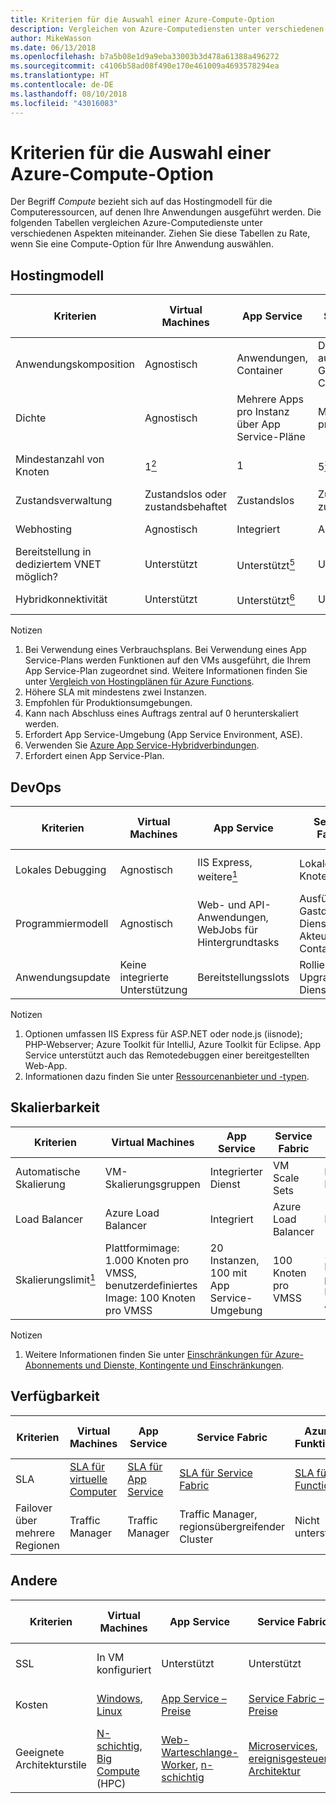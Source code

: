 ```yaml
---
title: Kriterien für die Auswahl einer Azure-Compute-Option
description: Vergleichen von Azure-Computediensten unter verschiedenen Aspekten
author: MikeWasson
ms.date: 06/13/2018
ms.openlocfilehash: b7a5b08e1d9a9eba33003b3d478a61388a496272
ms.sourcegitcommit: c4106b58ad08f490e170e461009a4693578294ea
ms.translationtype: HT
ms.contentlocale: de-DE
ms.lasthandoff: 08/10/2018
ms.locfileid: "43016083"
---
```

# <a name="criteria-for-choosing-an-azure-compute-service"></a>Kriterien für die Auswahl einer Azure-Compute-Option

Der Begriff *Compute* bezieht sich auf das Hostingmodell für die Computeressourcen, auf denen Ihre Anwendungen ausgeführt werden. Die folgenden Tabellen vergleichen Azure-Computedienste unter verschiedenen Aspekten miteinander. Ziehen Sie diese Tabellen zu Rate, wenn Sie eine Compute-Option für Ihre Anwendung auswählen.

## <a name="hosting-model"></a>Hostingmodell

| Kriterien | Virtual Machines | App Service | Service Fabric | Azure-Funktionen | Azure Kubernetes Service | Container Instances | Azure Batch |
|----------|-----------------|-------------|----------------|-----------------|-------------------------|----------------|-------------|
| Anwendungskomposition | Agnostisch | Anwendungen, Container | Dienste, ausführbare Gastdateien, Container | Functions | Container | Container | Geplante Aufträge  |
| Dichte | Agnostisch | Mehrere Apps pro Instanz über App Service-Pläne | Mehrere Dienste pro VM | Serverlos <a href="#note1"><sup>1</sup></a> | Mehrere Container pro Knoten |Keine dedizierten Instanzen | Mehrere Apps pro VM |
| Mindestanzahl von Knoten | 1<a href="#note2"><sup>2</sup></a>  | 1 | 5<a href="#note3"><sup>3</sup></a> | Serverlos <a href="#note1"><sup>1</sup></a> | 3 <a href="#note3"><sup>3</sup></a> | Keine dedizierten Knoten | 1<a href="#note4"><sup>4</sup></a> |
| Zustandsverwaltung | Zustandslos oder zustandsbehaftet | Zustandslos | Zustandslos oder zustandsbehaftet | Zustandslos | Zustandslos oder zustandsbehaftet | Zustandslos | Zustandslos |
| Webhosting | Agnostisch | Integriert | Agnostisch | Nicht zutreffend | Agnostisch | Agnostisch | Nein  |
| Bereitstellung in dediziertem VNET möglich? | Unterstützt | Unterstützt<a href="#note5"><sup>5</sup></a> | Unterstützt | Unterstützt<a href="#note5"><sup>5</sup></a> | [Unterstützt](/azure/aks/networking-overview) | Nicht unterstützt | Unterstützt |
| Hybridkonnektivität | Unterstützt | Unterstützt<a href="#note6"><sup>6</sup></a>  | Unterstützt | Unterstützt<a href="#node7"><sup>7</sup></a> | Unterstützt | Nicht unterstützt | Unterstützt |

Notizen

1. <span id="note1">Bei Verwendung eines Verbrauchsplans. Bei Verwendung eines App Service-Plans werden Funktionen auf den VMs ausgeführt, die Ihrem App Service-Plan zugeordnet sind. Weitere Informationen finden Sie unter [Vergleich von Hostingplänen für Azure Functions][function-plans].</span>
2. <span id="note2">Höhere SLA mit mindestens zwei Instanzen.</span>
3. <span id="note3">Empfohlen für Produktionsumgebungen.</span>
4. <span id="note4">Kann nach Abschluss eines Auftrags zentral auf 0 herunterskaliert werden.</span>
5. <span id="note5">Erfordert App Service-Umgebung (App Service Environment, ASE).</span>
6. <span id="note6">Verwenden Sie [Azure App Service-Hybridverbindungen][app-service-hybrid].</span>
7. <span id="note7">Erfordert einen App Service-Plan.</span>

## <a name="devops"></a>DevOps

| Kriterien | Virtual Machines | App Service | Service Fabric | Azure-Funktionen | Azure Kubernetes Service | Container Instances | Azure Batch |
|----------|-----------------|-------------|----------------|-----------------|-------------------------|----------------|-------------|
| Lokales Debugging | Agnostisch | IIS Express, weitere<a href="#note1b"><sup>1</sup></a> | Lokaler Knotencluster | Visual Studio oder Azure Functions-Befehlszeilenschnittstelle | Minikube, andere | Lokale Containerruntime | Nicht unterstützt |
| Programmiermodell | Agnostisch | Web- und API-Anwendungen, WebJobs für Hintergrundtasks | Ausführbare Gastdatei, Dienstmodell, Akteurmodell, Container | Funktionen mit Auslösern | Agnostisch | Agnostisch | Befehlszeilenanwendung |
| Anwendungsupdate | Keine integrierte Unterstützung | Bereitstellungsslots | Rollierendes Upgrade (pro Dienst) | Bereitstellungsslots | Paralleles Update | Nicht zutreffend |

Notizen

1. <span id="note1b">Optionen umfassen IIS Express für ASP.NET oder node.js (iisnode); PHP-Webserver; Azure Toolkit für IntelliJ, Azure Toolkit für Eclipse. App Service unterstützt auch das Remotedebuggen einer bereitgestellten Web-App.</span>
2. <span id="note2b">Informationen dazu finden Sie unter [Ressourcenanbieter und -typen][resource-manager-supported-services].</span> 


## <a name="scalability"></a>Skalierbarkeit

| Kriterien | Virtual Machines | App Service | Service Fabric | Azure-Funktionen | Azure Kubernetes Service | Container Instances | Azure Batch |
|----------|-----------------|-------------|----------------|-----------------|-------------------------|----------------|-------------|
| Automatische Skalierung | VM-Skalierungsgruppen | Integrierter Dienst | VM Scale Sets | Integrierter Dienst | Nicht unterstützt | Nicht unterstützt | N/V |
| Load Balancer | Azure Load Balancer | Integriert | Azure Load Balancer | Integriert | Integriert |  Keine integrierte Unterstützung | Azure Load Balancer |
| Skalierungslimit<a href="#note1c"><sup>1</sup></a> | Plattformimage: 1.000 Knoten pro VMSS, benutzerdefiniertes Image: 100 Knoten pro VMSS | 20 Instanzen, 100 mit App Service-Umgebung | 100 Knoten pro VMSS | 200 Instanzen pro Funktionen-App | 100 Knoten pro Cluster (Standardgrenzwert) |20 Containergruppen pro Abonnement (Standardgrenzwert) | 20 Kerne (Standardgrenzwert) |

Notizen

1. <span id="note1c">Weitere Informationen finden Sie unter [Einschränkungen für Azure-Abonnements und Dienste, Kontingente und Einschränkungen](/azure/azure-subscription-service-limits).</span>

## <a name="availability"></a>Verfügbarkeit

| Kriterien | Virtual Machines | App Service | Service Fabric | Azure-Funktionen | Azure Kubernetes Service | Container Instances | Azure Batch |
|----------|-----------------|-------------|----------------|-----------------|-------------------------|----------------|-------------|
| SLA | [SLA für virtuelle Computer][sla-vm] | [SLA für App Service][sla-app-service] | [SLA für Service Fabric][sla-sf] | [SLA für Functions][sla-functions] | [SLA für AKS][sla-acs] | [SLA für Container Instances](https://azure.microsoft.com/support/legal/sla/container-instances/) | [SLA für Azure Batch][sla-batch] |
| Failover über mehrere Regionen | Traffic Manager | Traffic Manager | Traffic Manager, regionsübergreifender Cluster | Nicht unterstützt  | Traffic Manager | Nicht unterstützt | Nicht unterstützt |

## <a name="other"></a>Andere

| Kriterien | Virtual Machines | App Service | Service Fabric | Azure-Funktionen | Azure Kubernetes Service | Container Instances | Azure Batch |
|----------|-----------------|-------------|----------------|-----------------|-------------------------|----------------|-------------|
| SSL | In VM konfiguriert | Unterstützt | Unterstützt  | Unterstützt | [Eingangscontroller](/azure/aks/ingress) | Verwenden eines [Sidecar](../../patterns/sidecar.md)-Containers | Unterstützt |
| Kosten | [Windows][cost-windows-vm], [Linux][cost-linux-vm] | [App Service – Preise][cost-app-service] | [Service Fabric – Preise][cost-service-fabric] | [Azure Functions – Preise][cost-functions] | [AKS – Preise][cost-acs] | [Container Instances – Preise](https://azure.microsoft.com/pricing/details/container-instances/) | [Azure Batch – Preise][cost-batch]
| Geeignete Architekturstile | [N-schichtig][n-tier], [Big Compute][big-compute] (HPC) | [Web-Warteschlange-Worker][w-q-w], [n-schichtig][n-tier] | [Microservices][microservices], [ereignisgesteuerte Architektur][event-driven] | [Microservices][microservices], [ereignisgesteuerte Architektur][event-driven] | [Microservices][microservices], [ereignisgesteuerte Architektur][event-driven] | [Microservices][microservices], Automatisierung von Aufgaben, Batchaufträge  | [Big Compute][big-compute] (HPC) |

[cost-linux-vm]: https://azure.microsoft.com/pricing/details/virtual-machines/linux/
[cost-windows-vm]: https://azure.microsoft.com/pricing/details/virtual-machines/windows/
[cost-app-service]: https://azure.microsoft.com/pricing/details/app-service/
[cost-service-fabric]: https://azure.microsoft.com/pricing/details/service-fabric/
[cost-functions]: https://azure.microsoft.com/pricing/details/functions/
[cost-acs]: https://azure.microsoft.com/pricing/details/kubernetes-service/
[cost-batch]: https://azure.microsoft.com/pricing/details/batch/

[function-plans]: /azure/azure-functions/functions-scale
[sla-acs]: https://azure.microsoft.com/support/legal/sla/kubernetes-service
[sla-app-service]: https://azure.microsoft.com/support/legal/sla/app-service/
[sla-batch]: https://azure.microsoft.com/support/legal/sla/batch/
[sla-functions]: https://azure.microsoft.com/support/legal/sla/functions/
[sla-sf]: https://azure.microsoft.com/support/legal/sla/service-fabric/
[sla-vm]: https://azure.microsoft.com/support/legal/sla/virtual-machines/

[resource-manager-supported-services]: /azure/azure-resource-manager/resource-manager-supported-services
[scale-acs]: /azure/container-service/kubernetes/container-service-scale#scaling-considerations

[n-tier]: ../architecture-styles/n-tier.md
[w-q-w]: ../architecture-styles/web-queue-worker.md
[microservices]: ../architecture-styles/microservices.md
[event-driven]: ../architecture-styles/event-driven.md
[big-date]: ../architecture-styles/big-data.md
[big-compute]: ../architecture-styles/big-compute.md

[app-service-hybrid]: /azure/app-service/app-service-hybrid-connections
